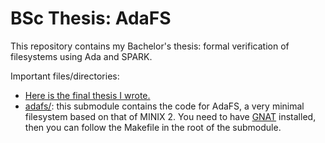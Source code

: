 # BSc Thesis: AdaFS

This repository contains my Bachelor's thesis: formal verification of filesystems using Ada and SPARK.

Important files/directories:

* [Here is the final thesis I wrote.](thesis.pdf)
* [adafs/](adafs/): this submodule contains the code for AdaFS, a very minimal filesystem based on that of MINIX 2.
    You need to have [GNAT](https://www.adacore.com/download) installed, then you can follow the Makefile in the root of the submodule.
